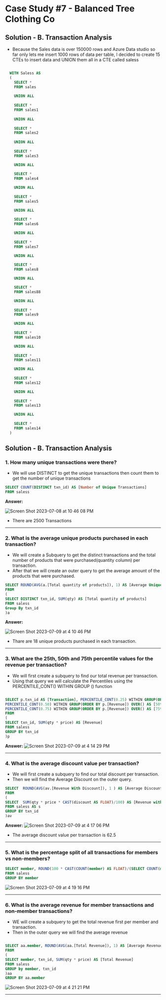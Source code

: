 # Case Study #7 - Balanced Tree Clothing Co
## Solution - B. Transaction Analysis

- Because the Sales data is over 150000 rows and Azure Data studio so far only lets me insert 1000 rows of data per table, I decided to create 15 CTEs to insert data and UNION them all in a CTE called saless

````SQL

  WITH Saless AS
  (
    SELECT *
    FROM sales
    
    UNION ALL
    
    SELECT *
    FROM sales1
    
    UNION ALL
    
    SELECT *
    FROM sales2 
    
    UNION ALL
    
    SELECT *
    FROM sales3

    UNION ALL
    
    SELECT *
    FROM sales4 

    UNION ALL
    
    SELECT *
    FROM sales5

    UNION ALL
    
    SELECT *
    FROM sales6

    UNION ALL
    
    SELECT *
    FROM sales7

    UNION ALL
    
    SELECT *
    FROM sales8

    UNION ALL

    SELECT *
    FROM sales88

    UNION ALL
    
    SELECT *
    FROM sales9

    UNION ALL
    
    SELECT *
    FROM sales10

    UNION ALL
    
    SELECT *
    FROM sales11

    UNION ALL
    
    SELECT *
    FROM sales12

    UNION ALL
    
    SELECT *
    FROM sales13

    UNION ALL
    
    SELECT *
    FROM sales14
  )
````

## Solution - B. Transaction Analysis

### 1. How many unique transactions were there?

- We will use DISTINCT to get the unique transactions then count them to get the number of unique transactions

````SQL
SELECT COUNT(DISTINCT txn_id) AS [Number of Unique Transactions]
FROM saless

````

**Answer:**

![Screen Shot 2023-07-08 at 10 46 08 PM](https://github.com/KennethManzi1/8-week-SQL-Challenge/assets/120513764/2e85acf4-ee4e-4ff3-986b-1a399701c96f)

- There are 2500 Transactions

***

### 2. What is the average unique products purchased in each transaction?

- We will create a Subquery to get the distinct transactions and the total number of products that were purchased(quantity column) per transaction.
- After that we will create an outer query to get the average amount of the products that were purchased.


````SQL
SELECT ROUND(AVG(a.[Total quantity of products]), 1) AS [Average Unique Products]
FROM
(
SELECT DISTINCT txn_id, SUM(qty) AS [Total quantity of products]
FROM saless
Group By txn_id
)a

````
**Answer:**

![Screen Shot 2023-07-09 at 4 10 46 PM](https://github.com/KennethManzi1/8-week-SQL-Challenge/assets/120513764/a162a2f7-8e55-4304-8005-acfd228466b7)

- Thare are 18 unique products purchased in each transaction.

***

### 3. What are the 25th, 50th and 75th percentile values for the revenue per transaction?

- We will first create a subquery to find our total revenue per transaction.
- Using that query we will calculate the  Percentiles using the PERCENTILE_CONT() WITHIN GROUP () function


````SQL

SELECT p.txn_id AS [Transaction], PERCENTILE_CONT(0.25) WITHIN GROUP(ORDER BY p.[Revenue]) OVER() AS [25th Percentile],
PERCENTILE_CONT(0.50) WITHIN GROUP(ORDER BY p.[Revenue]) OVER() AS [50th Percentile],
PERCENTILE_CONT(0.75) WITHIN GROUP(ORDER BY p.[Revenue]) OVER() AS [75th Percentile]
FROM 
(
SELECT txn_id, SUM(qty * price) AS [Revenue]
FROM saless
GROUP BY txn_id
)p
````

**Answer:**
![Screen Shot 2023-07-09 at 4 14 29 PM](https://github.com/KennethManzi1/8-week-SQL-Challenge/assets/120513764/d70d38f4-1ec8-4b16-ba41-84833f2427f4)

***

### 4. What is the average discount value per transaction?

- We will first create a subquery to find our total discount per transaction.
- Then we will find the Average Discount on the outer query.


````SQL
SELECT  ROUND(AVG(av.[Revenue With Discount]), 1 ) AS [Average Discount]
FROM 
(
SELECT  SUM(qty * price * CAST(discount AS FLOAT)/100) AS [Revenue with Discount]
FROM saless AS s
GROUP BY txn_id
)av
````
**Answer:**
![Screen Shot 2023-07-09 at 4 17 06 PM](https://github.com/KennethManzi1/8-week-SQL-Challenge/assets/120513764/70d84e91-15bf-4989-a792-05442ca7c65e)

- The average discount value per transaction is 62.5

***

### 5. What is the percentage split of all transactions for members vs non-members?


````SQL
SELECT member, ROUND(100 * CAST(COUNT(member) AS FLOAT)/(SELECT COUNT(member) FROM saless),2) AS [Member Percentage]
FROM saless
GROUP BY member
````
![Screen Shot 2023-07-09 at 4 19 16 PM](https://github.com/KennethManzi1/8-week-SQL-Challenge/assets/120513764/9241348d-4e35-4dd9-95c7-c9949f3172db)


***


### 6. What is the average revenue for member transactions and non-member transactions?
- WE will create a subquery to get the total revenue first per member and transaction.
- Then in the outer query we will find the average revenue


````SQL

SELECT aa.member, ROUND(AVG(aa.[Total Revenue]), 1) AS [Average Revenue]
FROM 
(
SELECT member, txn_id, SUM(qty * price) AS [Total Revenue]
FROM saless
GROUP by member, txn_id
)aa
GROUP BY aa.member
````
![Screen Shot 2023-07-09 at 4 21 21 PM](https://github.com/KennethManzi1/8-week-SQL-Challenge/assets/120513764/61229593-e3dc-4214-b46a-a8375b693dbe)


***

